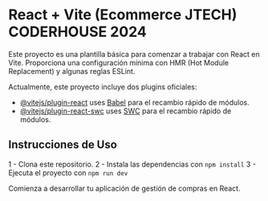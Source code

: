 # React + Vite (Ecommerce JTECH) CODERHOUSE 2024

Este proyecto es una plantilla básica para comenzar a trabajar con React en Vite. Proporciona una configuración mínima con HMR (Hot Module Replacement) y algunas reglas ESLint.

Actualmente, este proyecto incluye dos plugins oficiales:

- [@vitejs/plugin-react](https://github.com/vitejs/vite-plugin-react/blob/main/packages/plugin-react/README.md) uses [Babel](https://babeljs.io/) para el recambio rápido de módulos.
- [@vitejs/plugin-react-swc](https://github.com/vitejs/vite-plugin-react-swc) uses [SWC](https://swc.rs/) para el recambio rápido de módulos.


## Instrucciones de Uso

1 - Clona este repositorio.
2 - Instala las dependencias con `npm install`
3 - Ejecuta el proyecto con `npm run dev`

Comienza a desarrollar tu aplicación de gestión de compras en React.
